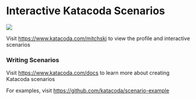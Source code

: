 # Interactive Katacoda Scenarios

[![](http://shields.katacoda.com/katacoda/mitchski/count.svg)](https://www.katacoda.com/mitchski "Get your profile on Katacoda.com")

Visit https://www.katacoda.com/mitchski to view the profile and interactive scenarios

### Writing Scenarios
Visit https://www.katacoda.com/docs to learn more about creating Katacoda scenarios

For examples, visit https://github.com/katacoda/scenario-example
